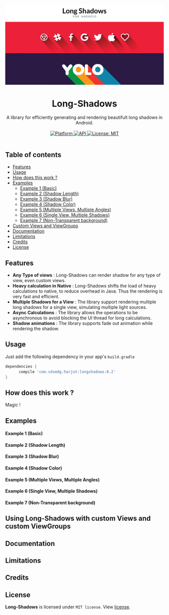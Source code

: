 <div align="center"><img src="/screens/cover.png"/></div>

# <div align="center">Long-Shadows</div>
<div align="center">A library for efficiently generating and rendering beautifult long shadows in Android.</div><br>

<div align="center">
	<a href="https://www.android.com">
    <img src="https://img.shields.io/badge/platform-Android-brightgreen.svg?style=flat-square"
      alt="Platform" />
  </a>
	<a href="https://android-arsenal.com/api?level=15">
    <img src="https://img.shields.io/badge/API-15%2B-blue.svg?style=flat-square"
      alt="API" />
  </a>
	<a href="https://opensource.org/licenses/MIT">
    <img src="https://img.shields.io/badge/License-MIT-red.svg?style=flat-square"
      alt="License: MIT" />
  </a>
</div><br>

## Table of contents

  * [Features](#features)
  * [Usage](#usage)
  * [How does this work ?](#how-does-this-work-)
  * [Examples](#examples)
  	* [Example 1 (Basic)](#example-1-basic)
  	* [Example 2 (Shadow Length)](#example-2-shadow-length)
  	* [Example 3 (Shadow Blur) ](#example-3-shadow-blur)
  	* [Example 4 (Shadow Color)](#example-4-shadow-color)
  	* [Example 5 (Multiple Views, Multiple Angles)](#example-5-multiple-views-multiple-angles)
  	* [Example 6 (Single View, Multiple Shadows)](#example-6-single-view-multiple-shadows)
  	* [Example 7 (Non-Transparent background)](#example-7-non-transparent-background)
  * [Custom Views and ViewGroups](#using-long-shadows-with-custom-views-and-custom-viewgroups)
  * [Documentation](#documentation)
  * [Limitations](#limitations)
  * [Credits](#credits)
  * [License](#license)

## Features

- <b>Any Type of views</b> : Long-Shadows can render shadow for any type of view, even custom views.
- <b>Heavy calculation in Native</b> : Long-Shadows shifts the load of heavy calculations to native, to reduce overhead in Java. Thus the rendering is very fast and efficient.
- <b>Multiple Shadows for a View</b> : The library support rendering multiple long shadows for a single view, simulating multiple light sources.
- <b>Async Calculations</b> : The library allows the operations to be asynchronous to avoid blocking the UI thread for long calculations.
- <b>Shadow animations</b> : The library supports fade out animation while rendering the shadow.

## Usage
Just add the following dependency in your app's `build.gradle`
```groovy
dependencies {
      compile 'com.sdsmdg.harjot:longshadows:0.2'
}
```

## How does this work ?
Magic !

## Examples

#### Example 1 (Basic)

#### Example 2 (Shadow Length)

#### Example 3 (Shadow Blur) 

#### Example 4 (Shadow Color)

#### Example 5 (Multiple Views, Multiple Angles)

#### Example 6 (Single View, Multiple Shadows)

#### Example 7 (Non-Transparent background)

## Using Long-Shadows with custom Views and custom ViewGroups

## Documentation

## Limitations

## Credits

## License
<b>Long-Shadows</b> is licensed under `MIT license`. View [license](LICENSE.md).